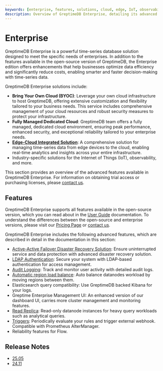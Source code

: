 ```yaml
---
keywords: [enterprise, features, solutions, cloud, edge, IoT, observability, LDAP, audit logging]
description: Overview of GreptimeDB Enterprise, detailing its advanced features, solutions, and enhancements over the open-source version to optimize data efficiency and reduce costs.
---
```


# Enterprise

GreptimeDB Enterprise is a powerful time-series database solution designed to meet the specific needs of enterprises.
In addition to the features available in the open-source version of GreptimeDB,
the Enterprise edition offers enhancements that help businesses optimize data efficiency and significantly reduce costs, enabling smarter and faster decision-making with time-series data.

GreptimeDB Enterprise solutions include:

- **Bring Your Own Cloud (BYOC)**: Leverage your own cloud infrastructure to host GreptimeDB, offering extensive customization and flexibility tailored to your business needs. This service includes comprehensive management of your cloud resources and robust security measures to protect your infrastructure.
- **Fully Managed Dedicated Cloud**: GreptimeDB team offers a fully managed, dedicated cloud environment, ensuring peak performance, enhanced security, and exceptional reliability tailored to your enterprise needs.
- **[Edge-Cloud Integrated Solution](https://greptime.com/product/carcloud)**: A comprehensive solution for managing time-series data from edge devices to the cloud, enabling real-time analytics and insights across your entire infrastructure.
- Industry-specific solutions for the Internet of Things (IoT), observability, and more.


This section provides an overview of the advanced features available in GreptimeDB Enterprise. For information on obtaining trial access or purchasing licenses, please [contact us](https://greptime.com/contactus).

## Features

GreptimeDB Enterprise supports all features available in the open-source version,
which you can read about in the [User Guide](/user-guide/overview.md) documentation.
To understand the differences between the open-source and enterprise versions,
please visit our [Pricing Page](https://greptime.com/pricing) or [contact us](https://greptime.com/contactus).

GreptimeDB Enterprise includes the following advanced features,
which are described in detail in the documentation in this section:

- [Active-Active Failover Disaster Recovery Solution](./deployments-administration/disaster-recovery/overview.md): Ensure uninterrupted service and data protection with advanced disaster recovery solution.
- [LDAP Authentication](./deployments-administration/authentication.md): Secure your system with LDAP-based authentication for access management.
- [Audit Logging](./deployments-administration/monitoring/audit-logging.md): Track and monitor
  user activity with detailed audit logs.
- [Automatic region load balance](./autopilot/region-balancer.md): Auto balance
  datanodes workload by moving regions between them.
- Elasticsearch query compatibility: Use GreptimeDB backed Kibana for your logs.
- Greptime Enterprise Management UI: An enhanced version of our dashboard UI,
  carries more cluster management and monitoring features.
- [Read Replica](./read-replica.md): Read-only datanode instances for heavy query workloads such as
  analytical queries.
- [Triggers](./trigger/overview.md): Periodically evaluate your rules and trigger external
  webhook. Compatible with Prometheus AlterManager.
- Reliability features for Flow.

## Release Notes

- [25.05](./release-notes/release-25_05.md)
- [24.11](./release-notes/release-24_11.md)
